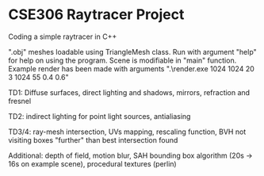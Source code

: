 # CSE306 Raytracer Project
 Coding a simple raytracer in C++

".obj" meshes loadable using TriangleMesh class. Run with argument "help" for help on using the program.
Scene is modifiable in "main" function. Example render has been made with arguments ".\render.exe 1024 1024 20 3 1024 55 0.4 0.6"

TD1: Diffuse surfaces, direct lighting and shadows, mirrors, refraction and fresnel

TD2: indirect lighting for point light sources, antialiasing

TD3/4: ray-mesh intersection, UVs mapping, rescaling function, BVH not visiting boxes "further" than best intersection found

Additional: depth of field, motion blur, SAH bounding box algorithm (20s -> 16s on example scene), procedural textures (perlin)


